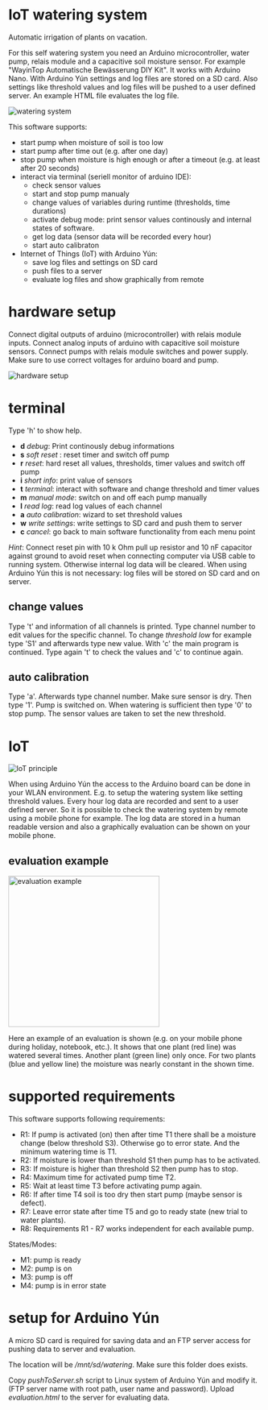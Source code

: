 # IoT watering system
Automatic irrigation of plants on vacation.

For this self watering system you need an Arduino microcontroller, water pump, relais module and a capacitive soil moisture sensor. For example "WayinTop Automatische Bewässerung DIY Kit". It works with Arduino Nano. With Arduino Yún settings and log files are stored on a SD card. Also settings like threshold values and log files will be pushed
to a user defined server. An example HTML file evaluates the log file.

![watering system](doc/watering_system_small.jpg)

This software supports:
* start pump when moisture of soil is too low
* start pump after time out (e.g. after one day)
* stop pump when moisture is high enough or after a timeout (e.g. at least after 20 seconds)
* interact via terminal (seriell monitor of arduino IDE):
  - check sensor values
  - start and stop pump manualy
  - change values of variables during runtime (thresholds, time durations)
  - activate debug mode: print sensor values continously and internal states of software.
  - get log data (sensor data will be recorded every hour)
  - start auto calibraton
* Internet of Things (IoT) with Arduino Yún:
  - save log files and settings on SD card
  - push files to a server
  - evaluate log files and show graphically from remote

# hardware setup
Connect digital outputs of arduino (microcontroller) with relais module inputs. Connect analog inputs of arduino with capacitive soil moisture sensors. Connect pumps with relais module switches and power supply. Make sure to use correct voltages for arduino board and pump.

![hardware setup](doc/scetch_small.jpg)

# terminal
Type 'h' to show help.
* __d__ _debug_: Print continously debug informations
* __s__ _soft reset_ : reset timer and switch off pump
* __r__ _reset_: hard reset all values, thresholds, timer values and switch off pump
* __i__ _short info_: print value of sensors
* __t__ _terminal_: interact with software and change threshold and timer values
* __m__ _manual mode_: switch on and off each pump manually
* __l__ _read log_: read log values of each channel
* __a__ _auto calibration_: wizard to set threshold values
* __w__ _write settings_: write settings to SD card and push them to server
* __c__ _cancel_: go back to main software functionality from each menu point

_Hint_: Connect reset pin with 10 k Ohm pull up resistor and 10 nF capacitor against ground to avoid reset when connecting computer via USB cable to running system. Otherwise internal log data will be cleared. When using Arduino Yún this is not necessary: log files will be stored on SD card and on server.

## change values
Type 't' and information of all channels is printed. Type channel number to edit values for the specific channel. To change _threshold low_ for example type 'S1' and afterwards type new value. With 'c' the main program is continued. Type again 't' to check the values and 'c' to continue again.

## auto calibration
Type 'a'. Afterwards type channel number. Make sure sensor is dry. Then type '1'. Pump is switched on. When watering is sufficient then type '0' to stop pump. The sensor values are taken to set the new threshold.

# IoT
![IoT principle](doc/scetch_iot_small.jpg)

When using Arduino Yún the access to the Arduino board can be done in your WLAN environment. E.g. to setup the watering system like setting threshold values. Every hour log data are recorded and sent to a user defined server. So it is possible to check the watering system by remote using a mobile phone for example. The log data are stored in a human readable version and also a graphically evaluation can be shown on your mobile phone.

## evaluation example
<img src="doc/evaluation_example_small.jpg" width="300" height="300" title="evaluation example">

Here an example of an evaluation is shown (e.g. on your mobile phone during holiday, notebook, etc.). It shows that one plant (red line) was watered several times. Another plant (green line) only once. For two plants (blue and yellow line) the moisture was nearly constant in the shown time.

# supported requirements
This software supports following requirements:
* R1: If pump is activated (on) then after time T1 there shall be a moisture change (below threshold S3). Otherwise go to error state. And the minimum watering time is T1.
* R2: If moisture is lower than threshold S1 then pump has to be activated.
* R3: If moisture is higher than threshold S2 then pump has to stop.
* R4: Maximum time for activated pump time T2.
* R5: Wait at least time T3 before activating pump again.
* R6: If after time T4 soil is too dry then start pump (maybe sensor is defect).
* R7: Leave error state after time T5 and go to ready state (new trial to water plants).
* R8: Requirements R1 - R7 works independent for each available pump.

States/Modes:
* M1: pump is ready
* M2: pump is on
* M3: pump is off
* M4: pump is in error state

# setup for Arduino Yún
A micro SD card is required for saving data and an FTP server access for pushing data to server and evaluation.

The location will be _/mnt/sd/watering_. Make sure this folder does exists.

Copy _pushToServer.sh_ script to Linux system of Arduino Yún and modify it. (FTP server name with root path, user name and password).
Upload _evaluation.html_ to the server for evaluating data.
